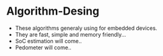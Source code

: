 # Algorithm-Desing
- These algorithms generaly using for embedded devices.
- They are fast, simple and memory friendly...
- SoC estimation will come..
- Pedometer will come..
  
